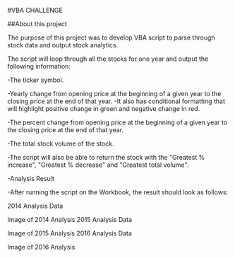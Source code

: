 #VBA CHALLENGE

##About this project

The purpose of this project was to develop VBA script to parse through stock data and output stock analytics.

The script will loop through all the stocks for one year and output the following information:

-The ticker symbol.

-Yearly change from opening price at the beginning of a given year to the closing price at the end of that year.
  -It also has conditional formatting that will highlight positive change in green and negative change in red.

-The percent change from opening price at the beginning of a given year to the closing price at the end of that year.

-The total stock volume of the stock.

-The script will also be able to return the stock with the "Greatest % increase", "Greatest % decrease" and "Greatest total volume".

-Analysis Result

-After running the script on the Workbook, the result should look as follows:

2014 Analysis Data

Image of 2014 Analysis
2015 Analysis Data

Image of 2015 Analysis
2016 Analysis Data

Image of 2016 Analysis
